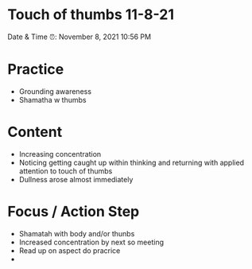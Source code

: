 # Touch of thumbs 11-8-21

Date & Time ⏰: November 8, 2021 10:56 PM

# Practice

- Grounding awareness
- Shamatha w thumbs

# Content

- Increasing concentration
- Noticing getting caught up within thinking and returning with applied attention to touch of thumbs
- Dullness arose almost immediately

# Focus / Action Step

- Shamatah with body and/or thunbs
- Increased concentration by next so meeting
- Read up on aspect do pracrice
-